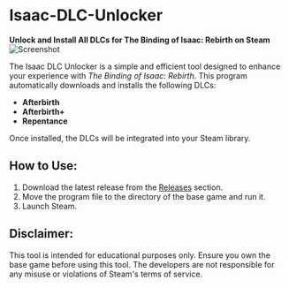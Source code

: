 # Isaac-DLC-Unlocker
**Unlock and Install All DLCs for The Binding of Isaac: Rebirth on Steam**
![Screenshot](https://github.com/user-attachments/assets/03916d43-72b0-495f-8d13-de8943842cae)

The Isaac DLC Unlocker is a simple and efficient tool designed to enhance your experience with *The Binding of Isaac: Rebirth*. This program automatically downloads and installs the following DLCs:
- **Afterbirth**
- **Afterbirth+**
- **Repentance**

Once installed, the DLCs will be integrated into your Steam library.

## How to Use:
1. Download the latest release from the [Releases](https://github.com/Gillielillian498/Isaac-DLC-Unlocker/releases) section.
2. Move the program file to the directory of the base game and run it.
3. Launch Steam.

## Disclaimer:
This tool is intended for educational purposes only. Ensure you own the base game before using this tool. The developers are not responsible for any misuse or violations of Steam's terms of service.
